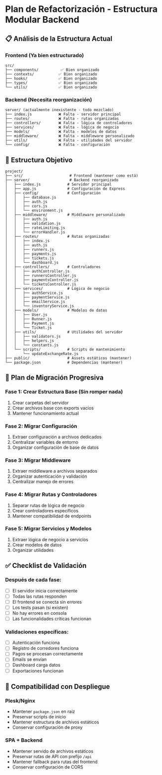 # Plan de Refactorización - Estructura Modular Backend

## 📋 Análisis de la Estructura Actual

### Frontend (Ya bien estructurado)
```
src/
├── components/          ✅ Bien organizado
├── contexts/           ✅ Bien organizado  
├── hooks/              ✅ Bien organizado
├── types/              ✅ Bien organizado
└── utils/              ✅ Bien organizado
```

### Backend (Necesita reorganización)
```
server/ (actualmente inexistente - todo mezclado)
├── index.js            ❌ Falta - servidor principal
├── routes/             ❌ Falta - rutas organizadas
├── controllers/        ❌ Falta - lógica de controladores
├── services/           ❌ Falta - lógica de negocio
├── models/             ❌ Falta - modelos de datos
├── middleware/         ❌ Falta - middleware personalizado
├── utils/              ❌ Falta - utilidades del servidor
└── config/             ❌ Falta - configuración
```

## 🎯 Estructura Objetivo

```
project/
├── src/                     # Frontend (mantener como está)
├── server/                  # Backend reorganizado
│   ├── index.js            # Servidor principal
│   ├── app.js              # Configuración de Express
│   ├── config/             # Configuración
│   │   ├── database.js
│   │   ├── auth.js
│   │   ├── cors.js
│   │   └── environment.js
│   ├── middleware/         # Middleware personalizado
│   │   ├── auth.js
│   │   ├── validation.js
│   │   ├── rateLimiting.js
│   │   └── errorHandler.js
│   ├── routes/             # Rutas organizadas
│   │   ├── index.js
│   │   ├── auth.js
│   │   ├── runners.js
│   │   ├── payments.js
│   │   ├── tickets.js
│   │   └── dashboard.js
│   ├── controllers/        # Controladores
│   │   ├── authController.js
│   │   ├── runnersController.js
│   │   ├── paymentsController.js
│   │   └── ticketsController.js
│   ├── services/           # Lógica de negocio
│   │   ├── authService.js
│   │   ├── paymentService.js
│   │   ├── emailService.js
│   │   └── inventoryService.js
│   ├── models/             # Modelos de datos
│   │   ├── User.js
│   │   ├── Runner.js
│   │   ├── Payment.js
│   │   └── Ticket.js
│   ├── utils/              # Utilidades del servidor
│   │   ├── validators.js
│   │   ├── helpers.js
│   │   └── constants.js
│   └── scripts/            # Scripts de mantenimiento
│       └── updateExchangeRate.js
├── public/                 # Assets estáticos (mantener)
└── package.json            # Dependencias (mantener)
```

## 🚀 Plan de Migración Progresiva

### Fase 1: Crear Estructura Base (Sin romper nada)
1. Crear carpetas del servidor
2. Crear archivos base con exports vacíos
3. Mantener funcionamiento actual

### Fase 2: Migrar Configuración
1. Extraer configuración a archivos dedicados
2. Centralizar variables de entorno
3. Organizar configuración de base de datos

### Fase 3: Migrar Middleware
1. Extraer middleware a archivos separados
2. Organizar autenticación y validación
3. Centralizar manejo de errores

### Fase 4: Migrar Rutas y Controladores
1. Separar rutas de lógica de negocio
2. Crear controladores específicos
3. Mantener compatibilidad de endpoints

### Fase 5: Migrar Servicios y Modelos
1. Extraer lógica de negocio a servicios
2. Crear modelos de datos
3. Organizar utilidades

## ✅ Checklist de Validación

### Después de cada fase:
- [ ] El servidor inicia correctamente
- [ ] Todas las rutas responden
- [ ] El frontend se conecta sin errores
- [ ] Los tests pasan (si existen)
- [ ] No hay errores en consola
- [ ] Las funcionalidades críticas funcionan

### Validaciones específicas:
- [ ] Autenticación funciona
- [ ] Registro de corredores funciona
- [ ] Pagos se procesan correctamente
- [ ] Emails se envían
- [ ] Dashboard carga datos
- [ ] Exportaciones funcionan

## 🔧 Compatibilidad con Despliegue

### Plesk/Nginx
- Mantener `package.json` en raíz
- Preservar scripts de inicio
- Mantener estructura de archivos estáticos
- Conservar configuración de proxy

### SPA + Backend
- Mantener servido de archivos estáticos
- Preservar rutas de API con prefijo `/api`
- Mantener fallback para rutas del frontend
- Conservar configuración de CORS